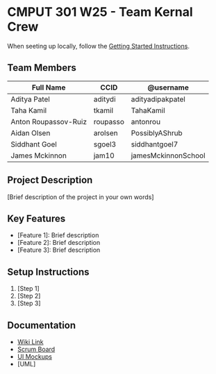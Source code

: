 # CMPUT 301 W25 - Team Kernal Crew

When seeting up locally, follow the [Getting Started Instructions](./docs/getting-started.md).

## Team Members

| **Full Name**       | **CCID**  | **@username**      |
|---------------------|-----------|--------------------|
| Aditya Patel        | aditydi   | adityadipakpatel   |
| Taha Kamil          | tkamil    | TahaKamil          |
| Anton Roupassov-Ruiz| roupasso  | antonrou           |
| Aidan Olsen         | arolsen   | PossiblyAShrub     |
| Siddhant Goel       | sgoel3    | siddhantgoel7      |
| James Mckinnon      | jam10     | jamesMckinnonSchool|

## Project Description

[Brief description of the project in your own words]

## Key Features

- [Feature 1]: Brief description
- [Feature 2]: Brief description
- [Feature 3]: Brief description

## Setup Instructions

1. [Step 1]
2. [Step 2]
3. [Step 3]

## Documentation

- [Wiki Link](https://github.com/cmput301-w25/project-kernelcrew/wiki)
- [Scrum Board](https://github.com/orgs/cmput301-w25/projects/65/views/1)
- [UI Mockups](https://www.figma.com/design/eCa5ZnSU4jZLgUE4boTtz5/Kernel-Crew-Mood-App?t=15209Kt1Vejob1xl-1)
- [UML]
